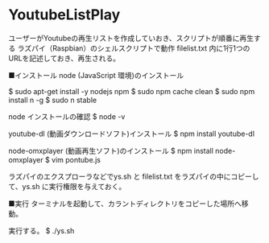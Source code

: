 # YoutubeListPlay
ユーザーがYoutubeの再生リストを作成していおき、スクリプトが順番に再生する
ラズパイ（Raspbian）のシェルスクリプトで動作
filelist.txt 内に1行1つのURLを記述しておき、再生される。

■インストール
 node (JavaScript 環境)のインストール
 
$ sudo apt-get install -y nodejs npm
$ sudo npm cache clean
$ sudo npm install n -g
$ sudo n stable

 node インストールの確認
$ node -v

 youtube-dl (動画ダウンロードソフト)インストール
$ npm install youtube-dl

 node-omxplayer (動画再生ソフト)のインストール
$ npm install node-omxplayer
$ vim pontube.js

ラズパイのエクスプローラなどでys.sh と filelist.txt をラズパイの中にコピーして、ys.sh に実行権限を与えておく。

■実行
 ターミナルを起動して、カラントディレクトリをコピーした場所へ移動。

 実行する。
$ ./ys.sh

